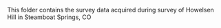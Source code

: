 This folder contains the survey data acquired during survey of Howelsen Hill in Steamboat Springs, CO
